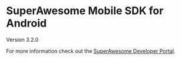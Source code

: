 SuperAwesome Mobile SDK for Android
===================================

Version 3.2.0

For more information check out the [SuperAwesome Developer Portal](http://developers.superawesome.tv/docs/androidsdk).
